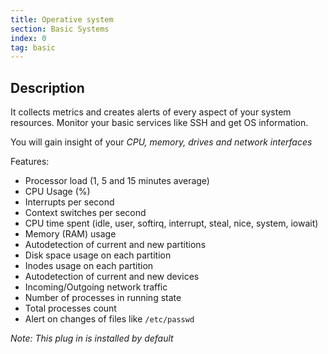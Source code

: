 ```yaml
---
title: Operative system
section: Basic Systems
index: 0
tag: basic
---
```


## Description

It collects metrics and creates alerts of every aspect of your system resources. Monitor your basic services like SSH and get OS information.

You will gain insight of your _CPU, memory, drives and network interfaces_

Features:

*   Processor load (1, 5 and 15 minutes average)
*   CPU Usage (%)
*   Interrupts per second
*   Context switches per second
*   CPU time spent (idle, user, softirq, interrupt, steal, nice, system, iowait)
*   Memory (RAM) usage
*   Autodetection of current and new partitions
*   Disk space usage on each partition
*   Inodes usage on each partition
*   Autodetection of current and new devices
*   Incoming/Outgoing network traffic
*   Number of processes in running state
*   Total processes count
*   Alert on changes of files like `/etc/passwd`

_Note: This plug in is installed by default_
